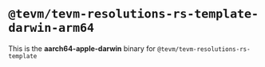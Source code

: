 # `@tevm/tevm-resolutions-rs-template-darwin-arm64`

This is the **aarch64-apple-darwin** binary for `@tevm/tevm-resolutions-rs-template`
